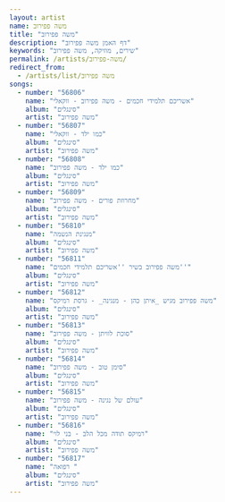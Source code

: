```yaml
---
layout: artist
name: משה פפירוב
title: "משה פפירוב"
description: "דף האמן משה פפירוב"
keywords: "שירים, מוזיקה, משה פפירוב"
permalink: /artists/משה-פפירוב/
redirect_from:
  - /artists/list/משה פפירוב
songs:
  - number: "56806"
    name: "אשריכם תלמידי חכמים - משה פפירוב - ווקאלי"
    album: "סינגלים"
    artist: "משה פפירוב"
  - number: "56807"
    name: "כמו ילד - ווקאלי"
    album: "סינגלים"
    artist: "משה פפירוב"
  - number: "56808"
    name: "כמו ילד - משה פפירוב"
    album: "סינגלים"
    artist: "משה פפירוב"
  - number: "56809"
    name: "מחרוזת פורים - משה פפירוב"
    album: "סינגלים"
    artist: "משה פפירוב"
  - number: "56810"
    name: "מנגינת הנשמה"
    album: "סינגלים"
    artist: "משה פפירוב"
  - number: "56811"
    name: "משה פפירוב בשיר ''אשריכם תלמידי חכמים''"
    album: "סינגלים"
    artist: "משה פפירוב"
  - number: "56812"
    name: "משה פפירוב מגיש _איתן כהן - מנגינה_ - גרסת רמיקס"
    album: "סינגלים"
    artist: "משה פפירוב"
  - number: "56813"
    name: "סוכת לוויתן - משה פפירוב"
    album: "סינגלים"
    artist: "משה פפירוב"
  - number: "56814"
    name: "סימן טוב - משה פפירוב"
    album: "סינגלים"
    artist: "משה פפירוב"
  - number: "56815"
    name: "עולם של נגינה - משה פפירוב"
    album: "סינגלים"
    artist: "משה פפירוב"
  - number: "56816"
    name: "רמיקס תודה מכל הלב - בני לוי"
    album: "סינגלים"
    artist: "משה פפירוב"
  - number: "56817"
    name: "רפואה "
    album: "סינגלים"
    artist: "משה פפירוב"
---
```

